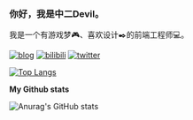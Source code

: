 ### 你好，我是中二Devil。

我是一个有游戏梦🎮、喜欢设计✒️的前端工程师💻。

[![blog](https://img.shields.io/badge/-Blog-f15642)](https://z2devil.cn/) [![bilibili](https://img.shields.io/badge/-Bilibili-00a1d6)](https://space.bilibili.com/3284913) [![twitter](https://img.shields.io/twitter/url?label=twitter&style=social&url=http%3A%2F%2Ftwitter%2Fz2_devil)](https://twitter.com/z2_devil)

[![Top Langs](https://github-readme-stats.vercel.app/api/top-langs/?username=z2devil&layout=compact&locale=cn&theme=vue)](https://github.com/anuraghazra/github-readme-stats)


<!-- [![twitter](https://img.shields.io/twitter/url?label=twitter&style=social&url=http%3A%2F%2Ftwitter%2Fz2_devil)](https://twitter.com/z2_devil) -->

**My Github stats**

![Anurag's GitHub stats](https://github-readme-stats.vercel.app/api?username=z2devil&show_icons=true&theme=radical&bg_color=bg_color=BF0426,F20544,041159,0644BF)
